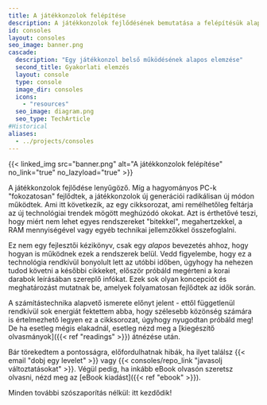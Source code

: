 ```yaml
---
title: A játékkonzolok felépítése
description: A játékkonzolok fejlődésének bemutatása a felépítésük alapján
id: consoles
layout: consoles
seo_image: banner.png
cascade:
  description: "Egy játékkonzol belső működésének alapos elemzése"
  second_title: Gyakorlati elemzés
  layout: console
  type: console
  image_dir: consoles
  icons:
    - "resources"
  seo_image: diagram.png
  seo_type: TechArticle
#Historical
aliases:
  - ../projects/consoles
---
```


{{< linked_img src="banner.png" alt="A játékkonzolok felépítése" no_link="true" no_lazyload="true" >}}

A játékkonzolok fejlődése lenyűgöző. Míg a hagyományos PC-k "fokozatosan" fejlődtek, a játékkonzolok új generációi radikálisan új módon működtek. Ami itt következik, az egy cikksorozat, ami remélhetőleg feltárja az új technológiai trendek mögött meghúzódó okokat. Azt is érthetővé teszi, hogy miért nem lehet egyes rendszereket "bitekkel", megahertzekkel, a RAM mennyiségével vagy egyéb technikai jellemzőkkel összefoglalni.

Ez nem egy fejlesztői kézikönyv, csak egy *alapos* bevezetés ahhoz, hogy hogyan is működnek ezek a rendszerek belül. Vedd figyelembe, hogy ez a technológia rendkívül bonyolult lett az utóbbi időben, úgyhogy ha nehezen tudod követni a későbbi cikkeket, először próbáld megérteni a korai darabok leírásában szereplő infókat. Ezek sok olyan koncepciót és meghatározást mutatnak be, amelyek folyamatosan fejlődtek az idők során.

A számítástechnika alapvető ismerete előnyt jelent - ettől függetlenül rendkívül sok energiát fektettem abba, hogy szélesebb közönség számára is értelmezhető legyen ez a cikksorozat, úgyhogy nyugodtan próbáld meg! De ha esetleg mégis elakadnál, esetleg nézd meg a [kiegészítő olvasmányok]({{< ref "readings" >}}) átnézése után.

Bár törekedtem a pontosságra, előfordulhatnak hibák, ha ilyet találsz {{< email "dobj egy levelet" >}} vagy {{< consoles/repo_link "javasolj változtatásokat" >}}. Végül pedig, ha inkább eBook olvasón szeretsz olvasni, nézd meg az [eBook kiadást]({{< ref "ebook" >}}).

Minden további szószaporítás nélkül: itt kezdődik!

